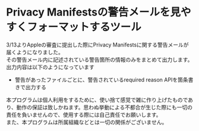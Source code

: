 # Privacy Manifestsの警告メールを見やすくフォーマットするツール
3/13よりAppleの審査に提出した際にPrivacy Manifestsに関する警告メールが届くようになりました。<br>
その警告メール内に記述されている警告箇所の情報のみをまとめて出力します。<br>
出力内容は以下のようになっています
- 警告があったファイルごとに、警告されているrequired reason APIを箇条書きで出力する

本プログラムは個人利用をするために、使い捨て感覚で雑に作り上げたものであり、動作の保証は致しかねます。思わぬ挙動による不都合が生じた際にも一切の責任を負いませんので、使用する際には自己責任でお願いします。<br>
また、本プログラムは所属組織などとは一切の関係がございません。
